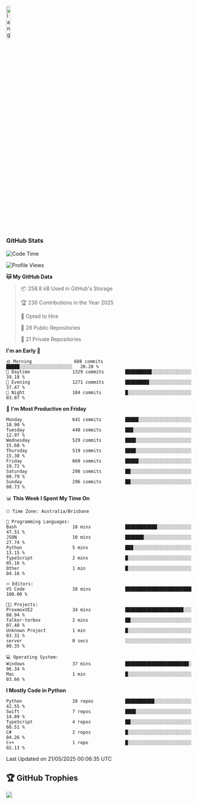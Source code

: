 <p align="left"><img width=15%" src="https://github.com/alansmathew/alansmathew/raw/master/lang.gif" alt="lang image here" /></p>

# <h3 align="left">GitHub Stats</h3>

<!--START_SECTION:waka-->
![Code Time](http://img.shields.io/badge/Code%20Time-572%20hrs%2030%20mins-blue)

![Profile Views](http://img.shields.io/badge/Profile%20Views-3-blue)

**🐱 My GitHub Data** 

> 📦 258.8 kB Used in GitHub's Storage 
 > 
> 🏆 236 Contributions in the Year 2025
 > 
> 💼 Opted to Hire
 > 
> 📜 28 Public Repositories 
 > 
> 🔑 21 Private Repositories 
 > 
**I'm an Early 🐤** 

```text
🌞 Morning                688 commits         █████░░░░░░░░░░░░░░░░░░░░   20.28 % 
🌆 Daytime                1329 commits        ██████████░░░░░░░░░░░░░░░   39.18 % 
🌃 Evening                1271 commits        █████████░░░░░░░░░░░░░░░░   37.47 % 
🌙 Night                  104 commits         █░░░░░░░░░░░░░░░░░░░░░░░░   03.07 % 
```
📅 **I'm Most Productive on Friday** 

```text
Monday                   641 commits         █████░░░░░░░░░░░░░░░░░░░░   18.90 % 
Tuesday                  440 commits         ███░░░░░░░░░░░░░░░░░░░░░░   12.97 % 
Wednesday                529 commits         ████░░░░░░░░░░░░░░░░░░░░░   15.60 % 
Thursday                 519 commits         ████░░░░░░░░░░░░░░░░░░░░░   15.30 % 
Friday                   669 commits         █████░░░░░░░░░░░░░░░░░░░░   19.72 % 
Saturday                 298 commits         ██░░░░░░░░░░░░░░░░░░░░░░░   08.79 % 
Sunday                   296 commits         ██░░░░░░░░░░░░░░░░░░░░░░░   08.73 % 
```


📊 **This Week I Spent My Time On** 

```text
🕑︎ Time Zone: Australia/Brisbane

💬 Programming Languages: 
Bash                     18 mins             ████████████░░░░░░░░░░░░░   47.51 % 
JSON                     10 mins             ███████░░░░░░░░░░░░░░░░░░   27.74 % 
Python                   5 mins              ███░░░░░░░░░░░░░░░░░░░░░░   13.15 % 
TypeScript               2 mins              █░░░░░░░░░░░░░░░░░░░░░░░░   05.16 % 
Other                    1 min               █░░░░░░░░░░░░░░░░░░░░░░░░   04.16 % 

🔥 Editors: 
VS Code                  38 mins             █████████████████████████   100.00 % 

🐱‍💻 Projects: 
ProxmoxVE2               34 mins             ██████████████████████░░░   88.94 % 
falkor-torbox            2 mins              ██░░░░░░░░░░░░░░░░░░░░░░░   07.40 % 
Unknown Project          1 min               █░░░░░░░░░░░░░░░░░░░░░░░░   03.31 % 
server                   0 secs              ░░░░░░░░░░░░░░░░░░░░░░░░░   00.35 % 

💻 Operating System: 
Windows                  37 mins             ████████████████████████░   96.34 % 
Mac                      1 min               █░░░░░░░░░░░░░░░░░░░░░░░░   03.66 % 
```

**I Mostly Code in Python** 

```text
Python                   20 repos            ███████████░░░░░░░░░░░░░░   42.55 % 
Swift                    7 repos             ████░░░░░░░░░░░░░░░░░░░░░   14.89 % 
TypeScript               4 repos             ██░░░░░░░░░░░░░░░░░░░░░░░   08.51 % 
C#                       2 repos             █░░░░░░░░░░░░░░░░░░░░░░░░   04.26 % 
C++                      1 repo              █░░░░░░░░░░░░░░░░░░░░░░░░   02.13 % 
```




 Last Updated on 21/05/2025 00:06:35 UTC
<!--END_SECTION:waka-->

## 🏆 GitHub Trophies

![](https://github-profile-trophy.vercel.app/?username=samh06&theme=discord&no-frame=true&no-bg=false&margin-w=4)
